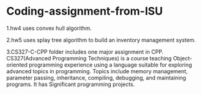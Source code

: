 # Coding-assignment-from-ISU
1.hw4 uses convex hull algorithm.

2.hw5 uses splay tree algorithm to build an inventory management system.

3.CS327-C-CPP folder includes one major assignment in CPP. CS327(Advanced Programming Techniques) is a course teaching Object-oriented programming experience using a language suitable for exploring advanced topics in programming. Topics include memory management, parameter passing, inheritance, compiling, debugging, and maintaining programs. It has Significant programming projects.
